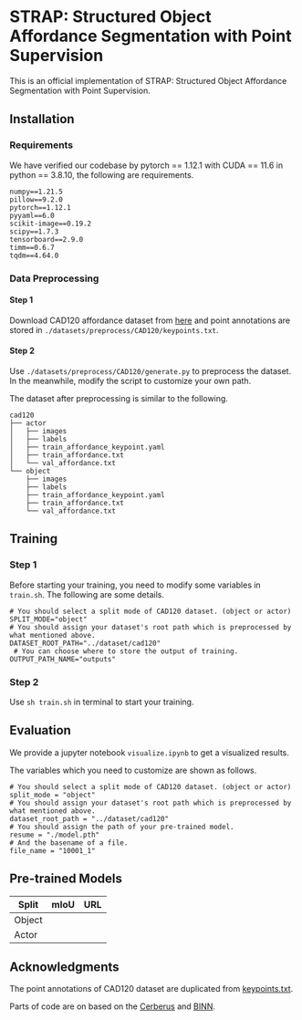 # STRAP: Structured Object Affordance Segmentation with Point Supervision

This is an official implementation of STRAP: Structured Object Affordance Segmentation with Point Supervision.

## Installation

### Requirements

We have verified our codebase by pytorch == 1.12.1 with CUDA == 11.6 in python == 3.8.10, the following are requirements.

```
numpy==1.21.5
pillow==9.2.0
pytorch==1.12.1
pyyaml==6.0
scikit-image==0.19.2
scipy==1.7.3
tensorboard==2.9.0
timm==0.6.7
tqdm==4.64.0
```

### Data Preprocessing

#### Step 1

Download CAD120 affordance dataset from [here](https://zenodo.org/record/495570) and point annotations are stored in `./datasets/preprocess/CAD120/keypoints.txt`.

#### Step 2

Use `./datasets/preprocess/CAD120/generate.py` to preprocess the dataset. In the meanwhile, modify the script to customize your own path.

The dataset after preprocessing is similar to the following.

```
cad120
├── actor
│   ├── images
│   ├── labels
│   ├── train_affordance_keypoint.yaml
│   ├── train_affordance.txt
│   └── val_affordance.txt
└── object
    ├── images
    ├── labels
    ├── train_affordance_keypoint.yaml
    ├── train_affordance.txt
    └── val_affordance.txt
```

## Training

### Step 1

Before starting your training, you need to modify some variables in `train.sh`. The following are some details.

```
# You should select a split mode of CAD120 dataset. (object or actor)
SPLIT_MODE="object"
# You should assign your dataset's root path which is preprocessed by what mentioned above.
DATASET_ROOT_PATH="../dataset/cad120"
 # You can choose where to store the output of training.
OUTPUT_PATH_NAME="outputs"
```

### Step 2

Use `sh train.sh` in terminal to start your training.

## Evaluation

We provide a jupyter notebook `visualize.ipynb` to get a visualized results.

The variables which you need to customize are shown as follows.

```
# You should select a split mode of CAD120 dataset. (object or actor)
split_mode = "object"
# You should assign your dataset's root path which is preprocessed by what mentioned above.
dataset_root_path = "../dataset/cad120"
# You should assign the path of your pre-trained model.
resume = "./model.pth"
# And the basename of a file.
file_name = "10001_1"
```

## Pre-trained Models

| Split  | mIoU | URL |
| ------ | ---- | --- |
| Object |      |     |
| Actor  |      |     |

## Acknowledgments

The point annotations of CAD120 dataset are duplicated from [keypoints.txt](https://github.com/ykztawas/Weakly-Supervised-Affordance-Detection/blob/master/weakly_supervised_affordance_detection_master/expectation_step/keypoints.txt).

Parts of code are on based on the [Cerberus](https://github.com/OPEN-AIR-SUN/Cerberus) and [BINN](https://github.com/daveboat/structured_label_inference).
